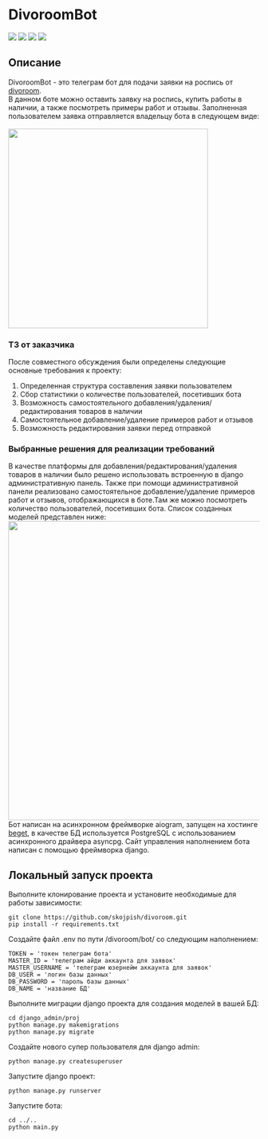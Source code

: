 # DivoroomBot
![](https://shields.microej.com/badge/python-3.10-orange)
![](https://shields.microej.com/badge/aiogram-v3.1.1-lightblue)
![](https://shields.microej.com/badge/django-v4.2.7-blue)
![](https://img.shields.io/pypi/v/asyncpg?style=flat&label=acyncpg)


## Описание
DivoroomBot - это телеграм бот для подачи заявки на роспись от [divoroom](https://t.me/divoroom).\
В данном боте можно оставить заявку на роспись, купить работы в наличии, а также посмотреть примеры работ и отзывы. Заполненная пользователем заявка отправляется владельцу бота 
в следующем виде:\
\
<img src="https://bytepix.ru/ib/aeYebYr4ED.jpg" width=400>

### ТЗ от заказчика
После совместного обсуждения были определены следующие основные требования к проекту:
1. Определенная структура составления заявки пользователем
2. Сбор статистики о количестве пользователей, посетивших бота
3. Возможность самостоятельного добавления/удаления/редактирования товаров в наличии
4. Самостоятельное добавление/удаление примеров работ и отзывов
5. Возможность редактирования заявки перед отправкой

### Выбранные решения для реализации требований

В качестве платформы для добавления/редактирования/удаления товаров в наличии было решено использовать встроенную в django административную панель. 
Также при помощи административной панели реализовано самостоятельное добавление/удаление примеров работ и отзывов, отображающихся в боте.Там же можно посмотреть 
количество пользователей, посетивших бота. Список созданных моделей представлен ниже:\
<img src="https://bytepix.ru/ib/TcjG3cCQbh.png" width=600>\
Бот написан на асинхронном фреймворке aiogram, запущен на хостинге [beget](https://beget.com), в качестве БД используется PostgreSQL с использованием асинхронного драйвера asyncpg.
Сайт управления наполнением бота написан с помощью фреймворка django.
## Локальный запуск проекта
Выполните клонирование проекта и установите необходимые для работы зависимости:
```
git clone https://github.com/skojpish/divoroom.git
pip install -r requirements.txt
```
Создайте файл .env по пути /divoroom/bot/ со следующим наполнением:
```
TOKEN = 'токен телеграм бота'
MASTER_ID = 'телеграм айди аккаунта для заявок'
MASTER_USERNAME = 'телеграм юзернейм аккаунта для заявок'
DB_USER = 'логин базы данных'
DB_PASSWORD = 'пароль базы данных'
DB_NAME = 'название БД'
```
Выполните миграции django проекта для создания моделей в вашей БД:
```
cd django_admin/proj
python manage.py makemigrations
python manage.py migrate
```
Создайте нового супер пользователя для django admin:
```
python manage.py createsuperuser
```
Запустите django проект:
```
python manage.py runserver
```
Запустите бота:
```
cd ../..
python main.py
```
